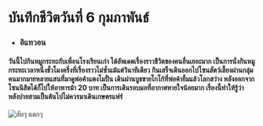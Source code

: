 # บันทึกชีวิตวันที่ 6 กุมภาพันธ์
- ### อิแทวอน
#### วันนี้ไปกินหมูกระทะกับเพื่อนโรงเรียนเก่า ได้อัพเดตเรื่องราวชีวิตของคนอื่นเยอะมาก เป็นการนั่งกินหมูกระทะเวลาหนึ่งชั่วโมงครึ่งที่เรื่องราวไม่ซ้ำแม้แต่วินาทีเดียว กินเสร็จเดินออกไปโซนสัตว์เลี้ยงผ่านกลุ่มคนมากมายหลายแสนที่มาดูพ่อค้าแตงโมปั่น เดินผ่านบูธขายโกโก้ที่พ่อค้ายิ้มแล้วโลกสว่าง หลังออกจากโซนนิสิตได้ก็ไปให้อาหารม้า 20 บาท เป็นการเดินรอบมอที่อากาศหายใจน้อยมาก เรื่องนี้ทำให้รู้ว่า หลังบ่ายสามเป็นต้นไปไม่ควรมาเดินเกษตรแฟร์
![สับๆ แตกๆ](https://github.com/CS113-672/git-assignment-warintorn-ra/blob/assets/pic-day3.jpg)
